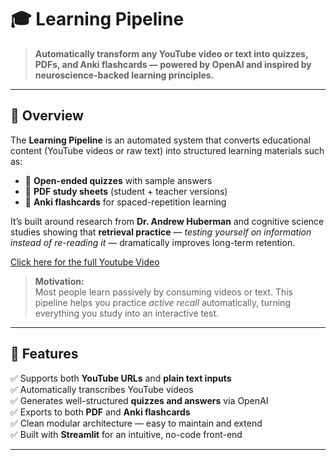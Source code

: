 # 🎓 Learning Pipeline

> **Automatically transform any YouTube video or text into quizzes, PDFs, and Anki flashcards — powered by OpenAI and inspired by neuroscience-backed learning principles.**

---

## 🧠 Overview

The **Learning Pipeline** is an automated system that converts educational content (YouTube videos or raw text) into structured learning materials such as:

- 🧩 **Open-ended quizzes** with sample answers  
- 📘 **PDF study sheets** (student + teacher versions)  
- 🧠 **Anki flashcards** for spaced-repetition learning  

It’s built around research from **Dr. Andrew Huberman** and cognitive science studies showing that **retrieval practice** — *testing yourself on information instead of re-reading it* — dramatically improves long-term retention.

[Click here for the full Youtube Video]("https://www.youtube.com/watch?v=ddq8JIMhz7c&t=868s")

> **Motivation:**  
> Most people learn passively by consuming videos or text. This pipeline helps you practice *active recall* automatically, turning everything you study into an interactive test.

---

## 🚀 Features

✅ Supports both **YouTube URLs** and **plain text inputs**  
✅ Automatically transcribes YouTube videos  
✅ Generates well-structured **quizzes and answers** via OpenAI  
✅ Exports to both **PDF** and **Anki flashcards**  
✅ Clean modular architecture — easy to maintain and extend  
✅ Built with **Streamlit** for an intuitive, no-code front-end  

---